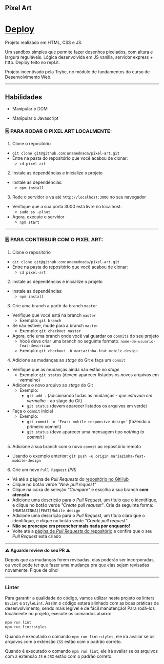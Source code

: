 ## Pixel Art

# [Deploy](https://pixel-art.unamednada.repl.co/)

Projeto realizado em HTML, CSS e JS.

Um sandbox simples que permite fazer desenhos pixelados, com altura e largura reguláveis. Lógica desenvolvida em JS vanilla, servidor express + http. Deploy feito no repl.it.

Projeto incentivado pela Trybe, no módulo de fundamentos do curso de Desenvolvimento Web.

---

## Habilidades

- Manipular o DOM

- Manipular o Javascript

### 🗒 PARA RODAR O PIXEL ART LOCALMENTE:

1. Clone o repositório
  * `git clone git@github.com:unamednada/pixel-art.git`
  * Entre na pasta do repositório que você acabou de clonar:
    * `cd pixel-art`

2. Instale as dependências e inicialize o projeto
  * Instale as dependências:
    * `npm install`

3. Rode o servidor e vá até `http://localhost:3000` no seu navegador
  * Verifique que a sua porta 3000 está livre no localhost:
    * `sudo ss -plnut`
  * Agora, execute o servidor
    * `npm start`

---

### 🗒 PARA CONTRIBUIR COM O PIXEL ART:

1. Clone o repositório
  * `git clone git@github.com:unamednada/pixel-art.git`
  * Entre na pasta do repositório que você acabou de clonar:
    * `cd pixel-art`

2. Instale as dependências e inicialize o projeto
  * Instale as dependências:
    * `npm install`

3. Crie uma branch a partir da branch `master`
  * Verifique que você está na branch `master`
    * Exemplo: `git branch`
  * Se não estiver, mude para a branch `master`
    * Exemplo: `git checkout master`
  * Agora, crie uma branch onde você vai guardar os `commits` do seu projeto
    * Você deve criar uma branch no seguinte formato: `nome-de-usuario-feat-descricao`
    * Exemplo: `git checkout -b mariazinha-feat-mobile-design`

4. Adicione as mudanças ao _stage_ do Git e faça um `commit`
  * Verifique que as mudanças ainda não estão no _stage_
    * Exemplo: `git status` (devem aparecer listados os novos arquivos em vermelho)
  * Adicione o novo arquivo ao _stage_ do Git
      * Exemplo:
        * `git add .` (adicionando todas as mudanças - _que estavam em vermelho_ - ao stage do Git)
        * `git status` (devem aparecer listados os arquivos em verde)
  * Faça o `commit` inicial
      * Exemplo:
        * `git commit -m 'Feat: mobile responsive design'` (fazendo o primeiro commit)
        * `git status` (deve aparecer uma mensagem tipo _nothing to commit_ )

5. Adicione a sua branch com o novo `commit` ao repositório remoto
  * Usando o exemplo anterior: `git push -u origin mariazinha-feat-mobile-design`

6. Crie um novo `Pull Request` _(PR)_
  * Vá até a página de _Pull Requests_ do [repositório no GitHub](https://github.com/unamednada/pixel-art/pulls)
  * Clique no botão verde _"New pull request"_
  * Clique na caixa de seleção _"Compare"_ e escolha a sua branch **com atenção**
  * Adicione uma descrição para o _Pull Request_, um título que o identifique, e clique no botão verde _"Create pull request"_. Crie da seguinte forma: `[MARIAZINHA][FEAT]Mobile design`
  * Adicione uma descrição para o _Pull Request_, um título claro que o identifique, e clique no botão verde _"Create pull request"_
  * **Não se preocupe em preencher mais nada por enquanto!**
  * Volte até a [página de _Pull Requests_ do repositório](https://github.com/unamednada/pixel-art/pulls) e confira que o seu _Pull Request_ está criado

---

**⚠️ Aguarde review do seu PR ⚠️**

Depois que as mudanças forem revisadas, elas poderão ser incorporadas, ou você pode ter que fazer uma mudança pra que elas sejam revisadas novamente. Fique de olho!

---

### Linter

Para garantir a qualidade do código, vamos utilizar neste projeto os linters `ESLint` e `StyleLint`.
Assim o código estará alinhado com as boas práticas de desenvolvimento, sendo mais legível
e de fácil manutenção! Para rodá-los localmente no projeto, execute os comandos abaixo:

```bash
npm run lint
npm run lint:styles
```

Quando é executado o comando `npm run lint:styles`, ele irá avaliar se os arquivos com a extensão `CSS` estão com o padrão correto.

Quando é executado o comando `npm run lint`, ele irá avaliar se os arquivos com a extensão `JS` e `JSX` estão com o padrão correto.
